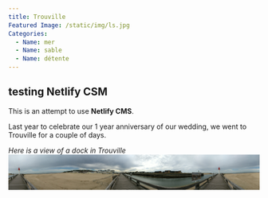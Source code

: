 ```yaml
---
title: Trouville
Featured Image: /static/img/ls.jpg
Categories:
  - Name: mer
  - Name: sable
  - Name: détente
---
```

## testing Netlify CSM

This is an attempt to use **Netlify CMS**.

Last year to celebrate our 1 year anniversary of our wedding, we went to Trouville for a couple of days.

*Here is a view of a dock in Trouville*
![Trouville dock](/static/img/IMG_20160912_132324.jpg)
